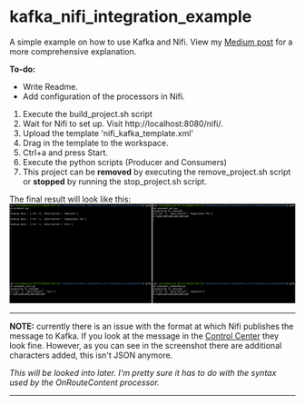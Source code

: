# kafka_nifi_integration_example
A simple example on how to use Kafka and Nifi. View my [Medium post](https://medium.com/@wesleybos99/kafka-and-nifi-integration-d0431b540f37?source=friends_link&sk=05684bcce29dfe47a817071d4bff6b96) for a more comprehensive explanation.

**To-do:**
* Write Readme.
* Add configuration of the processors in Nifi.

1. Execute the build_project.sh script
2. Wait for Nifi to set up. Visit http://localhost:8080/nifi/.
3. Upload the template 'nifi_kafka_template.xml'
4. Drag in the template to the workspace.
5. Ctrl+a and press Start.
6. Execute the python scripts (Producer and Consumers)
7. This project can be **removed** by executing the remove_project.sh script or **stopped** by running the stop_project.sh script.

The final result will look like this:
![final result](https://github.com/Wesley-Bos/kafka_nifi_integration_example/blob/main/working_producers_consumers.png)

***
**NOTE:** currently there is an issue with the format at which Nifi publishes the message to Kafka. If you look at the message in the [Control Center](http://localhost:9021/) they look fine. However, as you can see in the screenshot there are additional characters added, this isn't JSON anymore.

*This will be looked into later. I'm pretty sure it has to do with the syntax used by the OnRouteContent processor.*
***
